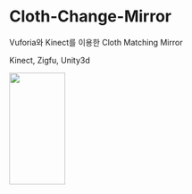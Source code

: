 # Cloth-Change-Mirror
Vuforia와 Kinect를 이용한 Cloth Matching Mirror

Kinect, Zigfu, Unity3d

<img src="C:\github사진모음\그림1.png" width="100" height="200"/>
